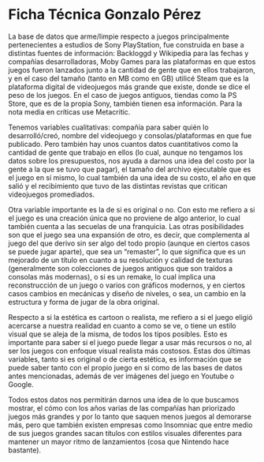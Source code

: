 # Ficha Técnica Gonzalo Pérez 

La base de datos que arme/limpie respecto a juegos principalmente pertenecientes a estudios de Sony PlayStation, fue construida en base a distintas fuentes de información: Backloggd y Wikipedia para las fechas y compañías desarrolladoras, Moby Games para las plataformas en que estos juegos fueron lanzados junto a la cantidad de gente que en ellos trabajaron, y en el caso del tamaño (tanto en MB como en GB) utilicé Steam que es la plataforma digital de videojuegos más grande que existe, donde se dice el peso de los juegos. En el caso de juegos antiguos, tiendas como la PS Store, que es de la propia Sony, también tienen esa información. Para la nota media en críticas use Metacritic. 

Tenemos variables cualitativas: compañía para saber quién lo desarrolló/creó, nombre del videojuego y consolas/plataformas en que fue publicado. Pero también hay unos cuantos datos cuantitativos como la cantidad de gente que trabajo en ellos (lo cual, aunque no tengamos los datos sobre los presupuestos, nos ayuda a darnos una idea del costo por la gente a la que se tuvo que pagar), el tamaño del archivo ejecutable que es el juego en sí mismo, lo cual también da una idea de su costo, el año en que salió y el recibimiento que tuvo de las distintas revistas que critican videojuegos promediados. 

Otra variable importante es la de si es original o no. Con esto me refiero a si el juego es una creación única que no proviene de algo anterior, lo cual también cuenta a las secuelas de una franquicia. Las otras posibilidades son que el juego sea una expansión de otro, es decir, que complementa al juego del que derivo sin ser algo del todo propio (aunque en ciertos casos se puede jugar aparte), que sea un “remaster”, lo que significa que es un mejorado de un título en cuanto a su resolución y calidad de texturas (generalmente son colecciones de juegos antiguos que son traídos a consolas más modernas), o si es un remake, lo cual implica una reconstrucción de un juego o varios con gráficos modernos, y en ciertos casos cambios en mecánicas y diseño de niveles, o sea, un cambio en la estructura y forma de jugar de la obra original. 

Respecto a si la estética es cartoon o realista, me refiero a si el juego eligió acercarse a nuestra realidad en cuanto a como se ve, o tiene un estilo visual que se aleja de la misma, de todos los tipos posibles. Esto es importante para saber si el juego puede llegar a usar más recursos o no, al ser los juegos con enfoque visual realista más costosos. Estas dos últimas variables, tanto si es original o de cierta estética, es información que se puede saber tanto con el propio juego en si como de las bases de datos antes mencionadas, además de ver imágenes del juego en Youtube o Google. 

Todos estos datos nos permitirán darnos una idea de lo que buscamos mostrar, el cómo con los años varias de las compañías han priorizado juegos más grandes y por lo tanto que saquen menos juegos al demorarse más, pero que también existen empresas como Insomniac que entre medio de sus juegos grandes sacan títulos con estilos visuales diferentes para mantener un mayor ritmo de lanzamientos (cosa que Nintendo hace bastante).  